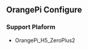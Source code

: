 OrangePi Configure
------------------------------------------------------------

### Support Plaform

* OrangePi_H5_ZeroPlus2

